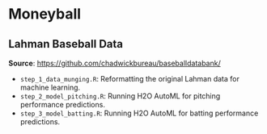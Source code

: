 # Moneyball


## Lahman Baseball Data

**Source**: https://github.com/chadwickbureau/baseballdatabank/


- `step_1_data_munging.R`: Reformatting the original Lahman data for machine learning.
- `step_2_model_pitching.R`: Running H2O AutoML for pitching performance predictions.
- `step_3_model_batting.R`: Running H2O AutoML for batting performance predictions.

